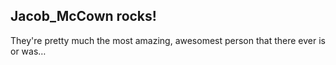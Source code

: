 ## __Jacob_McCown__ rocks!

They're pretty much the most amazing, awesomest person that there ever is or was…
